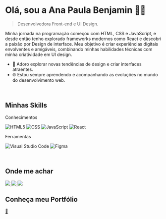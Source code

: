 <h1> Olá, sou a Ana Paula Benjamin 👩‍💻</h1>

> Desenvolvedora Front-end e UI Design.

Minha jornada na programação começou com HTML, CSS e JavaScript, e desde então tenho explorado frameworks modernos como React e descobri a paixão por Design de interface.
Meu objetivo é criar experiências digitais envolventes e amigáveis, combinando minhas habilidades técnicas com minha criatividade em UI design.

- 🎨 Adoro explorar novas tendências de design e criar interfaces atraentes.
- 🌐 Estou sempre aprendendo e acompanhando as evoluções no mundo do desenvolvimento web.

<br>

<h2> Minhas Skills</h2>

 Conhecimentos 

![HTML5](https://img.shields.io/badge/-HTML5-333333?style=flat&logo=HTML5)
![CSS](https://img.shields.io/badge/-CSS-333333?style=flat&logo=CSS3&logoColor=1572B6)
![JavaScript](https://img.shields.io/badge/-JavaScript-333333?style=flat&logo=javascript)
![React](https://img.shields.io/badge/-React-333333?style=flat&logo=react)

 Ferramentas 

![Visual Studio Code](https://img.shields.io/badge/-Visual%20Studio%20Code-333333?style=flat&logo=visual-studio-code&logoColor=007ACC)
![Figma](https://img.shields.io/badge/-Figma-333333?style=flat&logo=figma&logoColor=007ACC)

<br>

<h2>Onde me achar</h2>

<a href="https://www.linkedin.com/in/ana-paula-benjamin-43a964255/" alt="LinkedIn">
  <img src="https://img.shields.io/badge/-Linkedin-0e76a8?style=flat-square&logo=Linkedin&logoColor=white" />
</a>
  
<a href="mailto:anabenjamin.dev@gmail.com" alt="Gmail">
  <img src="https://img.shields.io/badge/-Gmail-FF0000?style=flat-square&labelColor=FF0000&logo=gmail&logoColor=white" />
</a>

<a href="https://www.instagram.com/ana.benjamin0/" alt="Instagram">
  <img src="https://img.shields.io/badge/-Instagram-DF0174?style=flat-square&labelColor=DF0174&logo=instagram&logoColor=white" />
</a>

<br>

<h2>Conheça meu Portfólio</h2>

<a href="https://anapaulabenjamin.netlify.app/" alt="Portfólio">
  🚀
</a>
